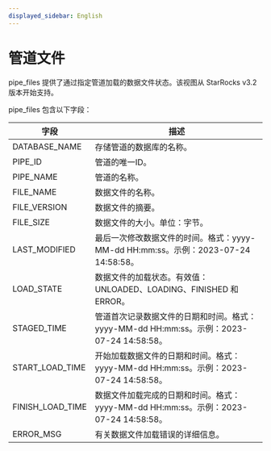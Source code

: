 ```yaml
---
displayed_sidebar: English
---
```


# 管道文件

pipe_files 提供了通过指定管道加载的数据文件状态。该视图从 StarRocks v3.2 版本开始支持。

pipe_files 包含以下字段：

|字段|描述|
|---|---|
|DATABASE_NAME|存储管道的数据库的名称。|
|PIPE_ID|管道的唯一ID。|
|PIPE_NAME|管道的名称。|
|FILE_NAME|数据文件的名称。|
|FILE_VERSION|数据文件的摘要。|
|FILE_SIZE|数据文件的大小。单位：字节。|
|LAST_MODIFIED|最后一次修改数据文件的时间。格式：yyyy-MM-dd HH:mm:ss。示例：2023-07-24 14:58:58。|
|LOAD_STATE|数据文件的加载状态。有效值：UNLOADED、LOADING、FINISHED 和 ERROR。|
|STAGED_TIME|管道首次记录数据文件的日期和时间。格式：yyyy-MM-dd HH:mm:ss。示例：2023-07-24 14:58:58。|
|START_LOAD_TIME|开始加载数据文件的日期和时间。格式：yyyy-MM-dd HH:mm:ss。示例：2023-07-24 14:58:58。|
|FINISH_LOAD_TIME|数据文件加载完成的日期和时间。格式：yyyy-MM-dd HH:mm:ss。示例：2023-07-24 14:58:58。|
|ERROR_MSG|有关数据文件加载错误的详细信息。|
